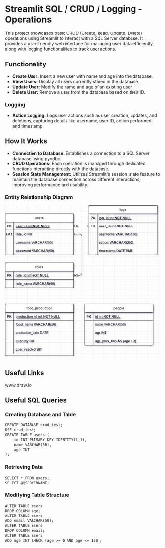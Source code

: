 # Streamlit SQL / CRUD / Logging - Operations

This project showcases basic CRUD (Create, Read, Update, Delete) operations using Streamlit to interact with a SQL Server database. It provides a user-friendly web interface for managing user data efficiently, along with logging functionalities to track user actions.

## Functionality
- <b>Create User:</b> Insert a new user with name and age into the database.
- <b>View Users:</b> Display all users currently stored in the database.
- <b>Update User:</b> Modify the name and age of an existing user.
- <b>Delete User:</b> Remove a user from the database based on their ID.

### Logging
- <strong>Action Logging:</strong> Logs user actions such as user creation, updates, and deletions, capturing details like username, user ID, action performed, and timestamp.

## How It Works
<ul>
        <li><strong>Connection to Database:</strong> Establishes a connection to a SQL Server database using pyodbc.</li>
        <li><strong>CRUD Operations:</strong> Each operation is managed through dedicated functions interacting directly with the database.</li>
        <li><strong>Session State Management:</strong> Utilizes Streamlit's session_state feature to maintain the database connection across different interactions, improving performance and usability.</li>
    </ul>

### Entity Relationship Diagram

<img src="github_image/Streamlit-SQL-CRUD-Logging.jpeg"/>

## Useful Links

www.draw.io

## Useful SQL Queries

### Creating Database and Table
<pre><code>CREATE DATABASE crud_test;
USE crud_test;
CREATE TABLE users (
    id INT PRIMARY KEY IDENTITY(1,1),
    name VARCHAR(50),
    age INT
);</code></pre>

### Retrieving Data
<pre><code>SELECT * FROM users;
SELECT @@SERVERNAME;</code></pre>

### Modifying Table Structure
<pre><code>ALTER TABLE users
DROP COLUMN age;
ALTER TABLE users
ADD email VARCHAR(50);
ALTER TABLE users
DROP COLUMN email;
ALTER TABLE users
ADD age INT CHECK (age >= 0 AND age <= 150);</code></pre>
